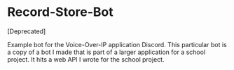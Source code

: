 # Record-Store-Bot
[Deprecated]

Example bot for the Voice-Over-IP application Discord.
This particular bot is a copy of a bot I made that is part of a larger application for a school project. It hits a web API I wrote for the school project.
